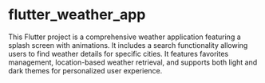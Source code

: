 # flutter_weather_app
This Flutter project is a comprehensive weather application featuring a splash screen with animations. It includes a search functionality allowing users to find weather details for specific cities. It features favorites management, location-based weather retrieval, and supports both light and dark themes for personalized user experience.
